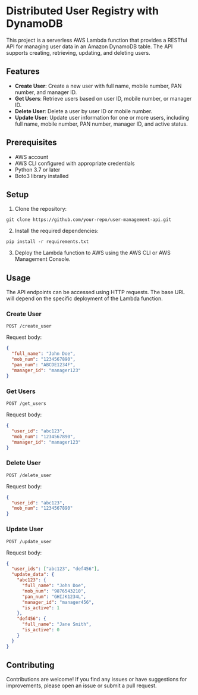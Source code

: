 # Distributed User Registry with DynamoDB

This project is a serverless AWS Lambda function that provides a RESTful API for managing user data in an Amazon DynamoDB table. The API supports creating, retrieving, updating, and deleting users.

## Features

- **Create User**: Create a new user with full name, mobile number, PAN number, and manager ID.
- **Get Users**: Retrieve users based on user ID, mobile number, or manager ID.
- **Delete User**: Delete a user by user ID or mobile number.
- **Update User**: Update user information for one or more users, including full name, mobile number, PAN number, manager ID, and active status.

## Prerequisites

- AWS account
- AWS CLI configured with appropriate credentials
- Python 3.7 or later
- Boto3 library installed

## Setup

1. Clone the repository:

```
git clone https://github.com/your-repo/user-management-api.git
```

2. Install the required dependencies:

```
pip install -r requirements.txt
```

3. Deploy the Lambda function to AWS using the AWS CLI or AWS Management Console.

## Usage

The API endpoints can be accessed using HTTP requests. The base URL will depend on the specific deployment of the Lambda function.

### Create User

```
POST /create_user
```

Request body:

```json
{
  "full_name": "John Doe",
  "mob_num": "1234567890",
  "pan_num": "ABCDE1234F",
  "manager_id": "manager123"
}
```

### Get Users

```
POST /get_users
```

Request body:

```json
{
  "user_id": "abc123",
  "mob_num": "1234567890",
  "manager_id": "manager123"
}
```

### Delete User

```
POST /delete_user
```

Request body:

```json
{
  "user_id": "abc123",
  "mob_num": "1234567890"
}
```

### Update User

```
POST /update_user
```

Request body:

```json
{
  "user_ids": ["abc123", "def456"],
  "update_data": {
    "abc123": {
      "full_name": "John Doe",
      "mob_num": "9876543210",
      "pan_num": "GHIJK1234L",
      "manager_id": "manager456",
      "is_active": 1
    },
    "def456": {
      "full_name": "Jane Smith",
      "is_active": 0
    }
  }
}
```

## Contributing

Contributions are welcome! If you find any issues or have suggestions for improvements, please open an issue or submit a pull request.

